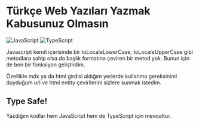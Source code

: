# Türkçe Web Yazıları Yazmak Kabusunuz Olmasın

![JavaScript](https://shields.io/badge/javascript-f7df1e?logo=javascript&style=for-the-badge&logoColor=black)
![TypeScript](https://shields.io/badge/typescript-3178c6?logo=typescript&style=for-the-badge&logoColor=white)

Javascript kendi içerisinde bir toLocaleLowerCase, toLocaleUpperCase gibi metodlara sahip olsa da başlık formatına çeviren bir metod yok. Bunun için de ben bir fonksiyon geliştirdim.

Özellikle mdx ya da html girdisi aldığım yerlerde kullanma gereksinimi duyduğum url ve html entity çevirilerini sizlere sunmak istedim.

## Type Safe!

Yazdığım kodlar hem JavaScript hem de TypeScript için mevcuttur.
